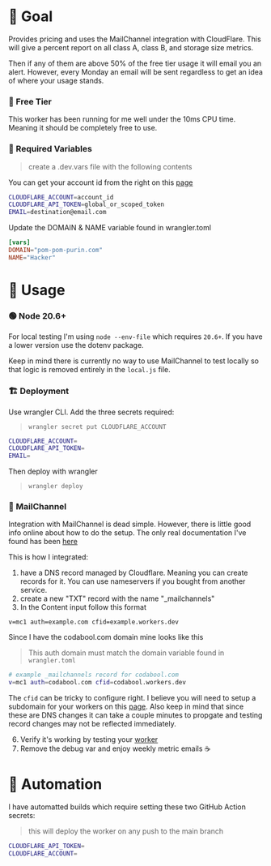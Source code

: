 # 🥅 Goal
Provides pricing and uses the MailChannel integration with CloudFlare.
This will give a percent report on all class A, class B, and storage size metrics.

Then if any of them are above 50% of the free tier usage it will email you an alert.
However, every Monday an email will be sent regardless to get an idea of where your usage stands.


### 💸 Free Tier
This worker has been running for me well under the 10ms CPU time. Meaning it should be completely free to use.

### 🔑 Required Variables
> create a .dev.vars file with the following contents

You can get your account id from the right on this [page](https://dash.cloudflare.com/?to=/:account/workers)
```sh
CLOUDFLARE_ACCOUNT=account_id
CLOUDFLARE_API_TOKEN=global_or_scoped_token
EMAIL=destination@email.com
```

Update the DOMAIN & NAME variable found in wrangler.toml

```toml
[vars]
DOMAIN="pom-pom-purin.com"
NAME="Hacker"
```

# 🥾 Usage
### 🟢 Node 20.6+
For local testing I'm using `node --env-file` which requires `20.6+`. If you have a lower version use the dotenv package.

Keep in mind there is currently no way to use MailChannel to test locally so that logic is removed entirely in the `local.js` file.

### 🏗 Deployment
Use wrangler CLI. Add the three secrets required:

> `wrangler secret put CLOUDFLARE_ACCOUNT`
```sh
CLOUDFLARE_ACCOUNT=
CLOUDFLARE_API_TOKEN=
EMAIL=
```

Then deploy with wrangler

> `wrangler deploy`

### 📨 MailChannel
Integration with MailChannel is dead simple. However, there is little good info online about how to do the setup. The only real documentation I've found has been [here](https://support.mailchannels.com/hc/en-us/articles/16918954360845-Secure-your-domain-name-against-spoofing-with-Domain-Lockdown-)

This is how I integrated:

1. have a DNS record managed by Cloudflare. Meaning you can create records for it. You can use nameservers if you bought from another service.
2. create a new "TXT" record with the name "_mailchannels"
3. In the Content input follow this format

```
v=mc1 auth=example.com cfid=example.workers.dev
```

Since I have the codabool.com domain mine looks like this

> This auth domain must match the domain variable found in `wrangler.toml` 

```sh
# example _mailchannels record for codabool.com
v=mc1 auth=codabool.com cfid=codabool.workers.dev
```

The `cfid` can be tricky to configure right. I believe you will need to setup a subdomain for your workers on this [page](https://dash.cloudflare.com/?to=/:account/workers). Also keep in mind that since these are DNS changes it can take a couple minutes to propgate and testing record changes may not be reflected immediately.

6. Verify it's working by testing your [worker](https://dash.cloudflare.com/?to=/:account/workers)
7. Remove the debug var and enjoy weekly metric emails ☕

# 🤖 Automation
I have automatted builds which require setting these two GitHub Action secrets:

> this will deploy the worker on any push to the main branch

```sh
CLOUDFLARE_API_TOKEN=
CLOUDFLARE_ACCOUNT=
```
